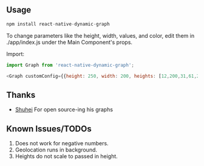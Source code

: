 ## Usage
```js
npm install react-native-dynamic-graph
```

To change parameters like the height, width, values, and color, edit them in ./app/index.js under the Main Component's props.

Import:

```js
import Graph from 'react-native-dynamic-graph';
```

```js
<Graph customConfig={{height: 250, width: 200, heights: [12,200,31,61,25, 120, 213, 123, 65], color: '#ff0000'}}/>
```

## Thanks

- [Shuhei](https://github.com/shuhei) For open source-ing his graphs

## Known Issues/TODOs

1) Does not work for negative numbers.
2) Geolocation runs in background.
3) Heights do not scale to passed in height.
